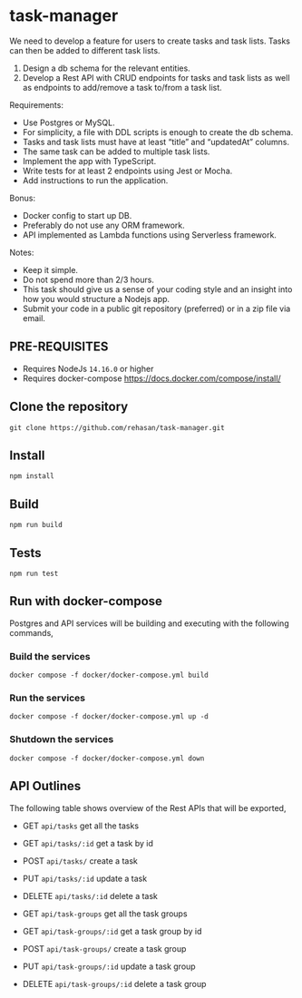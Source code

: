 # task-manager

We need to develop a feature for users to create tasks and task lists. Tasks can then be added to different task lists.
1. Design a db schema for the relevant entities.
2. Develop a Rest API with CRUD endpoints for tasks and task lists as well as endpoints to add/remove a task to/from a task list.

Requirements:
- Use Postgres or MySQL.
- For simplicity, a file with DDL scripts is enough to create the db schema.
- Tasks and task lists must have at least “title” and “updatedAt” columns.
- The same task can be added to multiple task lists.
- Implement the app with TypeScript.
- Write tests for at least 2 endpoints using Jest or Mocha.
- Add instructions to run the application.

Bonus:
- Docker config to start up DB.
- Preferably do not use any ORM framework.
- API implemented as Lambda functions using Serverless framework.

Notes:
- Keep it simple.
- Do not spend more than 2/3 hours.
- This task should give us a sense of your coding style and an insight into how you would structure a Nodejs app.
- Submit your code in a public git repository (preferred) or in a zip file via email.

## PRE-REQUISITES

- Requires NodeJs `14.16.0` or higher
- Requires docker-compose https://docs.docker.com/compose/install/

## Clone the repository

    git clone https://github.com/rehasan/task-manager.git

## Install

    npm install

## Build

    npm run build
  
## Tests

    npm run test

## Run with docker-compose

Postgres and API services will be building and executing with the following commands,

### Build the services

    docker compose -f docker/docker-compose.yml build

### Run the services

    docker compose -f docker/docker-compose.yml up -d

### Shutdown the services

    docker compose -f docker/docker-compose.yml down

## API Outlines

The following table shows overview of the Rest APIs that will be exported,

- GET     `api/tasks`	            get all the tasks
- GET     `api/tasks/:id`           get a task by id
- POST    `api/tasks/`              create a task
- PUT     `api/tasks/:id`           update a task
- DELETE  `api/tasks/:id`           delete a task

- GET     `api/task-groups`	        get all the task groups
- GET     `api/task-groups/:id`     get a task group by id
- POST    `api/task-groups/`        create a task group
- PUT     `api/task-groups/:id`     update a task group
- DELETE  `api/task-groups/:id`     delete a task group